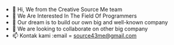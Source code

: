 - 👋 Hi, We from the Creative Source Me team
- 👀 We Are Interested In The Field Of Programmers
- 🌱 Our dream is to build our own big and well-known company
- 💞️ We are looking to collaborate on other big company
- 📫 Kontak kami :email = source43me@gmail.com

<!---
Muantap354/Muantap354 is a ✨ special ✨ repository because its `README.md` (this file) appears on your GitHub profile.
You can click the Preview link to take a look at your changes.
--->
